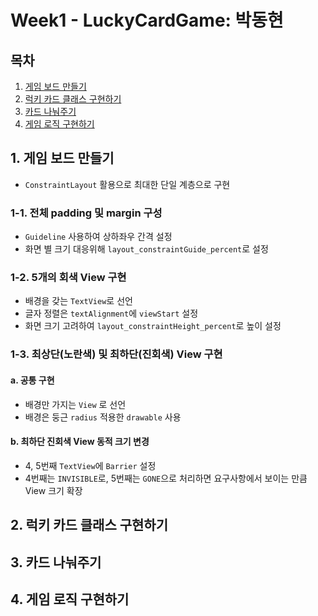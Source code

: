 # Week1 - LuckyCardGame: 박동현

## 목차
1. [게임 보드 만들기](#1.-게임-보드-만들기)
2. [럭키 카드 클래스 구현하기](#2.-럭키-카드-클래스-구현하기)
3. [카드 나눠주기](#3.-카드-나눠주기)
4. [게임 로직 구현하기](#4.-게임-보드-만들기)


## 1. 게임 보드 만들기
* `ConstraintLayout` 활용으로 최대한 단일 계층으로 구현

### 1-1. 전체 padding 및 margin 구성
- `Guideline` 사용하여 상하좌우 간격 설정
- 화면 별 크기 대응위해 `layout_constraintGuide_percent`로 설정

### 1-2. 5개의 회색 View 구현
- 배경을 갖는 `TextView`로 선언
- 글자 정렬은 `textAlignment`에 `viewStart` 설정
- 화면 크기 고려하여 `layout_constraintHeight_percent`로 높이 설정

### 1-3. 최상단(노란색) 및 최하단(진회색) View 구현
#### a. 공통 구현
- 배경만 가지는 `View` 로 선언
- 배경은 둥근 `radius` 적용한 `drawable` 사용

#### b. 최하단 진회색 View 동적 크기 변경
- 4, 5번째 `TextView`에 `Barrier` 설정
- 4번째는 `INVISIBLE`로, 5번째는 `GONE`으로 처리하면 요구사항에서 보이는 만큼 View 크기 확장


## 2. 럭키 카드 클래스 구현하기

## 3. 카드 나눠주기

## 4. 게임 로직 구현하기